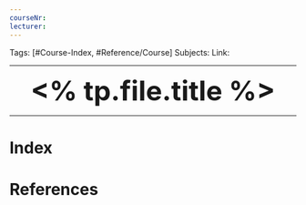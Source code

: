 ```yaml
---
courseNr: 
lecturer:
---
```


Tags: [#Course-Index, #Reference/Course]
Subjects: 
Link:

****

 <p align="center">
	<font size="9"><strong><% tp.file.title %></strong></font>
</p>

****
# Index

# References